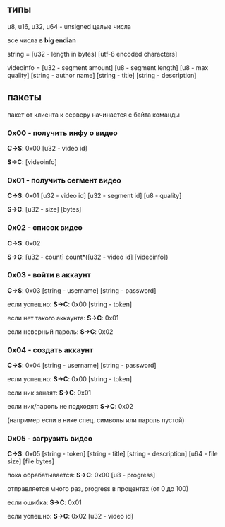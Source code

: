 ## типы
u8, u16, u32, u64 - unsigned целые числа

все числа в **big endian**

string = [u32 - length in bytes] [utf-8 encoded characters]

videoinfo = [u32 - segment amount] [u8 - segment length] [u8 - max quality] [string - author name] [string - title] [string - description]

## пакеты
пакет от клиента к серверу начинается с байта команды

### 0x00 - получить инфу о видео
**С->S**: 0x00 [u32 - video id]

**S->C**: [videoinfo]

### 0x01 - получить сегмент видео
**С->S**: 0x01 [u32 - video id] [u32 - segment id] [u8 - quality]

**S->C**: [u32 - size] [bytes]

### 0x02 - список видео
**С->S**: 0x02

**S->C**: [u32 - count] count*([u32 - video id] [videoinfo])

### 0x03 - войти в аккаунт
**С->S**: 0x03 [string - username] [string - password]

если успешно: **S->C**: 0x00 [string - token]

если нет такого аккаунта: **S->C**: 0x01

если неверный пароль: **S->C**: 0x02

### 0x04 - создать аккаунт
**С->S**: 0x04 [string - username] [string - password]

если успешно: **S->C**: 0x00 [string - token]

если ник занаят: **S->C**: 0x01

если ник/пароль не подходят: **S->C**: 0x02

(например если в нике спец. символы или пароль пустой)

### 0x05 - загрузить видео
**С->S**: 0x05 [string - token] [string - title] [string - description] [u64 - file size] [file bytes]

пока обрабатывается: **S->C**: 0x00 [u8 - progress]

отправляется много раз, progress в процентах (от 0 до 100)

если ошибка: **S->C**: 0x01

если успешно: **S->C**: 0x02 [u32 - video id]
